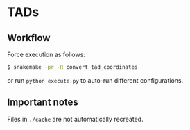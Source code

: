 # TADs

## Workflow

Force execution as follows:
```bash
$ snakemake -pr -R convert_tad_coordinates
```

or run `python execute.py` to auto-run different configurations.


## Important notes

Files in `./cache` are not automatically recreated.
